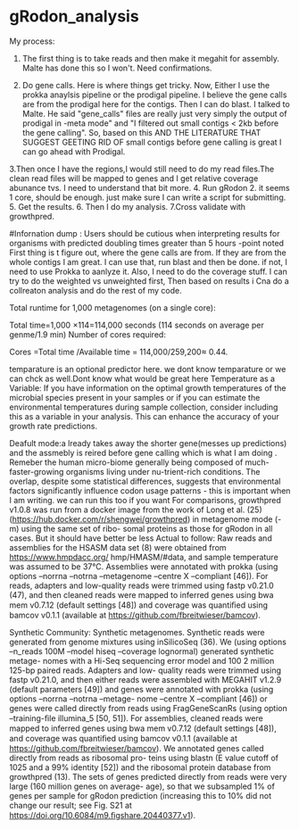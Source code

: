 # gRodon_analysis

My process:
1. The first thing is to take reads and then make it megahit for assembly. Malte has done this so I won't. Need confirmations.

2. Do gene calls. Here is where things get tricky. Now, Either I use the prokka anaylsis pipeline or the prodigal pipeline. I believe the gene calls are from the prodigal here for the contigs. Then I can do blast. I talked to Malte. He said "gene_calls" files are really just very simply the output of prodigal in -meta mode" and "I filtered out small contigs < 2kb before the gene calling". So, based on this AND THE LITERATURE THAT SUGGEST GEETING RID OF small contigs before gene calling is great I can go ahead with Prodigal.

3.Then once I have the regions,I would still need to do my read files.The clean read files will be mapped to genes and I get relative coverage abunance tvs. I need to understand that bit more. 
4. Run gRodon 2. it seems 1 core, should be enough. just make sure I can write a script for submitting.
5. Get the results. 
6. Then I do my analysis.
7.Cross validate with growthpred.

#Infornation dump :
Users should be cutious when interpreting results for organisms with predicted doubling times greater than 5 hours -point noted
First thing is t figure out, where the gene calls are from. If they are from the whole contigs I am great.
I can use that, run blast and then be done.
if not, I need to use Prokka to aanlyze it.
Also, I need to do the coverage stuff.
I can try to do the weighted vs unweighted first, Then based on results i Cna do a collreaton analysis and do the rest of my code.

Total runtime for 1,000 metagenomes (on a single core):

Total time=1,000 ×114=114,000 seconds (114 seconds on average per genme/1.9 min)
Number of cores required:

Cores
=Total time /Available time = 114,000/259,200≈ 0.44.

temparature is an optional predictor here. we dont know temparature or we can chck as well.Dont know what would be great here 
Temperature as a Variable: If you have information on the optimal growth temperatures of the microbial species present in your samples or if you can estimate the environmental temperatures during sample collection, consider including this as a variable in your analysis. This can enhance the accuracy of your growth rate predictions.

Deafult mode:a lready takes away the shorter gene(messes up predictions) and the assmebly is reired before gene calling which is what I am doing . 
Remeber the human micro-biome generally being composed of much-faster-growing organisms living under nu-trient-rich conditions.
The overlap, despite some statistical differences, suggests that environmental factors significantly influence codon usage patterns - this is important when I am writing.
we can run this too if you want 
For comparisons, growthpred v1.0.8 was run from a docker image from the work of Long et al. (25)
(https://hub.docker.com/r/shengwei/growthpred) in metagenome mode (-m) using the same set of ribo-
somal proteins as those for gRodon in all cases. But it should have better be less
Actual to follow:
Raw reads and assemblies for the HSASM data set (8) were obtained from https://www.hmpdacc.org/
hmp/HMASM/#data, and sample temperature was assumed to be 37°C. Assemblies were annotated with
prokka (using options –norrna –notrna –metagenome –centre X –compliant [46]). For reads, adapters
and low-quality reads were trimmed using fastp v0.21.0 (47), and then cleaned reads were mapped to
inferred genes using bwa mem v0.7.12 (default settings [48]) and coverage was quantiﬁed using bamcov
v0.1.1 (available at https://github.com/fbreitwieser/bamcov).

Synthetic Community:
Synthetic metagenomes. Synthetic reads were generated from genome mixtures using inSilicoSeq
(36). We (using options –n_reads 100M –model hiseq –coverage lognormal) generated synthetic metage-
nomes with a Hi-Seq sequencing error model and 100 	 2 million 125-bp paired reads. Adapters and low-
quality reads were trimmed using fastp v0.21.0, and then either reads were assembled with MEGAHIT v1.2.9
(default parameters [49]) and genes were annotated with prokka (using options –norrna –notrna –metage-
nome –centre X –compliant [46]) or genes were called directly from reads using FragGeneScanRs (using
option –training-ﬁle illumina_5 [50, 51]). For assemblies, cleaned reads were mapped to inferred genes using
bwa mem v0.7.12 (default settings [48]), and coverage was quantiﬁed using bamcov v0.1.1 (available at
https://github.com/fbreitwieser/bamcov). We annotated genes called directly from reads as ribosomal pro-
teins using blastn (E value cutoff of 1025 and a 99% identity [52]) and the ribosomal protein database from
growthpred (13). The sets of genes predicted directly from reads were very large (160 million genes on average-
age), so that we subsampled 1% of genes per sample for gRodon prediction (increasing this to 10% did not
change our result; see Fig. S21 at https://doi.org/10.6084/m9.ﬁgshare.20440377.v1).


